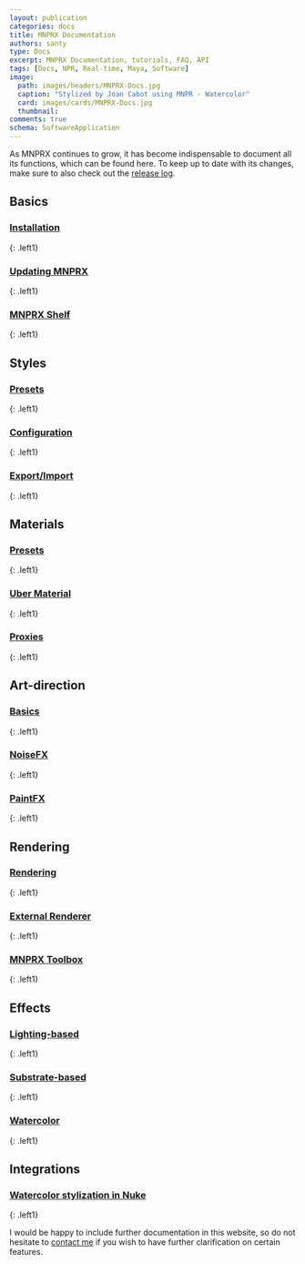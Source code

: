 ```yaml
---
layout: publication
categories: docs
title: MNPRX Documentation
authors: santy
type: Docs
excerpt: MNPRX Documentation, tutorials, FAQ, API
tags: [Docs, NPR, Real-time, Maya, Software]
image:
  path: images/headers/MNPRX-Docs.jpg
  caption: "Stylized by Joan Cabot using MNPR - Watercolor"
  card: images/cards/MNPRX-Docs.jpg
  thumbnail:
comments: true
schema: SoftwareApplication
---
```


As MNPRX continues to grow, it has become indispensable to document all its functions, which can be found here. To keep up to date with its changes, make sure to also check out the [release log](./../release-log).

## Basics
### [Installation](installation)
{: .left1}
### [Updating MNPRX](update)
{: .left1}
### [MNPRX Shelf](shelf)
{: .left1}


## Styles
### [Presets](style-presets)
{: .left1}
### [Configuration](config)
{: .left1}
### [Export/Import](export-import)
{: .left1}


## Materials
### [Presets](material-presets)
{: .left1}
### [Uber Material](uber)
{: .left1}
### [Proxies](proxy)
{: .left1}


## Art-direction
### [Basics](art-direction)
{: .left1}
### [NoiseFX](noiseFX)
{: .left1}
### [PaintFX](paintFX)
{: .left1}


## Rendering
### [Rendering](rendering)
{: .left1}
### [External Renderer](external-renderers)
{: .left1}
### [MNPRX Toolbox](toolbox)
{: .left1}


## Effects
### [Lighting-based](lighting)
{: .left1}
### [Substrate-based](substrate)
{: .left1}
### [Watercolor](watercolor)
{: .left1}


## Integrations
### [Watercolor stylization in Nuke](watercolor-nuke)
{: .left1}



I would be happy to include further documentation in this website, so do not hesitate to [contact me](/about) if you wish to have further clarification on certain features.
